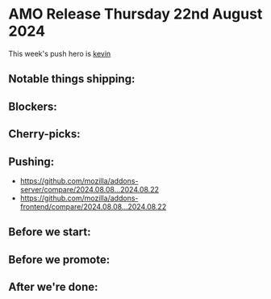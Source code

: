 # AMO Release Thursday 22nd August 2024

This week's push hero is [kevin](https://github.com/KevinMind)

## Notable things shipping:

## Blockers:

## Cherry-picks:

## Pushing:

- https://github.com/mozilla/addons-server/compare/2024.08.08...2024.08.22
- https://github.com/mozilla/addons-frontend/compare/2024.08.08...2024.08.22

## Before we start:

## Before we promote:

## After we're done:
